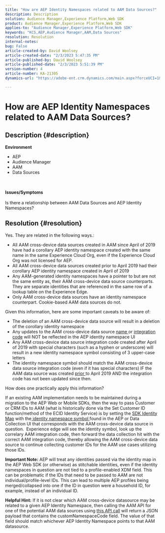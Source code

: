```yaml
---
title: "How are AEP Identity Namespaces related to AAM Data Sources?"
description: Description
solution: Audience Manager,Experience Platform,Web SDK
product: Audience Manager,Experience Platform,Web SDK
applies-to: "Audience Manager,Experience Platform,Web SDK"
keywords: "KCS,AEP,Audience Manager,AAM,Data Sources"
resolution: Resolution
internal-notes: 
bug: False
article-created-by: David Woolsey
article-created-date: "2/3/2023 5:47:35 PM"
article-published-by: David Woolsey
article-published-date: "2/3/2023 5:51:39 PM"
version-number: 4
article-number: KA-21305
dynamics-url: "https://adobe-ent.crm.dynamics.com/main.aspx?forceUCI=1&pagetype=entityrecord&etn=knowledgearticle&id=0abd46d1-eaa3-ed11-aad1-6045bd0065f9"

---
```

# How are AEP Identity Namespaces related to AAM Data Sources?

## Description {#description}

<b>Environment</b>
- AEP
- Audience Manager
- AAM
- Data Sources

<br> <br><b>Issues/Symptoms</b><br> <br>Is there a relationship between AAM Data Sources and AEP Identity Namespaces?

## Resolution {#resolution}


Yes. They are related in the following ways.:

- All AAM cross-device data sources created in AAM since April of 2019 have had a corollary AEP identity namespace created with the same name in the same Experience Cloud Org, even if the Experience Cloud Org was not licensed for AEP.
- All AAM cross-device data sources created prior to April 2019 had their corollary AEP identity namespace created in April of 2019
- Any AAM-generated identity namespaces have a pointer to but are not the same entity as, their AAM cross-device data source counterparts. They are separate identities that are referenced in the same row of a lookup table on the Experience Edge.
- Only AAM cross-device data sources have an identity namespace counterpart. Cookie-based AAM data sources do not.


Given this information, here are some important caveats to be aware of:

- The deletion of an AAM cross-device data source will result in a deletion of the corollary identity namespace
- Any updates to the AAM cross-device data source <u>name </u>or <u>integration code</u> will NOT be reflected in the AEP identity namespace UI
- Any AAM cross-device data source integration code created after April of 2019 with special characters (such as a hyphen or underscore) will result in a new identity namespace symbol consisting of 3 upper-case letters
- The identity namespace symbol should match the AAM cross-device data source integration code (even if it has special characters) IF the AAM data source was created <u>prior </u>to April 2019 AND the integration code has not been updated since then.


How does one practically apply this information?

If an existing AAM implementation needs to be maintained during a migration to the AEP Web or Mobile SDKs, then the way to pass Customer or CRM IDs to AAM (what is historically done via the Set Customer ID function/method of the ECID Identity Service) is by setting the [SDK Identity Map](https://experienceleague.adobe.com/docs/experience-platform/edge/identity/overview.html?lang=en) with the<u> identity namespace symbol </u>found in the AEP or Data Collection UI that corresponds with the AAM cross-device data source in question.  Experience edge will see the identity symbol, look up the correlary AAM integration code, then forward the data collection hit with the correct AAM integration code, thereby allowing the AAM cross-device data source to continue collecting customer IDs for the AAM use cases utilizing those IDs.

<b>Important Note:</b> AEP will treat any identities passed via the identity map in the AEP Web SDK (or otherwise) as stitchable identities, even if the identity namespaces in question are not tied to a profile-enabled XDM field. This can be problematic if the IDs that need to be passed to AAM are not individual/profile-level IDs. This can lead to multiple AEP profiles being merged/collapsed into one if the ID in question were a household ID, for example, instead of an individual ID.

<b>Helpful Hint:</b> If it is not clear which AAM cross-device datasource may be related to a given AEP Identity Namespace, then calling the AAM API for one of the potential AAM data sources using [this API call](https://vhttps://bank.demdex.com/portal/swagger/index.html#/Data%20Source%20API/get_datasources__dataSourceId_) will return a JSON payload that contains the customNamespaceCode field. The value of that field should match whichever AEP Identity Namespace points to that AAM datasource.


